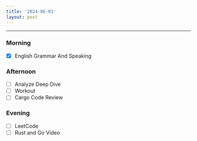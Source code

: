 ```yaml
---
title: '2024-06-01'
layout: post
---
```


---

### Morning

- [x] English Grammar And Speaking

### Afternoon

- [ ] Analyze Deep Dive
- [ ] Workout
- [ ] Cargo Code Review

### Evening

- [ ] LeetCode
- [ ] Rust and Go Video
